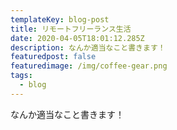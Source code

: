 ```yaml
---
templateKey: blog-post
title: リモートフリーランス生活
date: 2020-04-05T18:01:12.285Z
description: なんか適当なこと書きます！
featuredpost: false
featuredimage: /img/coffee-gear.png
tags:
  - blog
---
```

なんか適当なこと書きます！